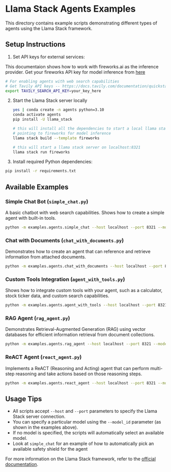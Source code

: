 # Llama Stack Agents Examples

This directory contains example scripts demonstrating different types of agents using the Llama Stack framework.

## Setup Instructions

1. Set API keys for external services:

This documentaion shows how to work with fireworks.ai as the inference provider. Get your fireworks API key for model inference from [here](https://fireworks.ai/account/api-keys)
   ```bash
   # For enabling agents with web search capabilities
   # Get Tavily API keys -- https://docs.tavily.com/documentation/quickstart
   export TAVILY_SEARCH_API_KEY=your_key_here
   ```
2. Start the Llama Stack server locally
   ```bash
   yes | conda create -n agents python=3.10
   conda activate agents
   pip install -U llama_stack
   
   # this will install all the dependencies to start a local llama stack server
   # pointing to fireworks for model inference
   llama stack build --template fireworks
   
   # this will start a llama stack server on localhost:8321
   llama stack run fireworks 
   ```
3. Install required Python dependencies:
```bash
pip install -r requirements.txt
```


## Available Examples

### Simple Chat Bot (`simple_chat.py`)

A basic chatbot with web search capabilities. Shows how to create a simple agent with built-in tools.

```bash
python -m examples.agents.simple_chat --host localhost --port 8321 --model_id meta-llama/Llama-3.3-70B-Instruct
```

### Chat with Documents (`chat_with_documents.py`)

Demonstrates how to create an agent that can reference and retrieve information from attached documents.

```bash
python -m examples.agents.chat_with_documents --host localhost --port 8321 --model_id meta-llama/Llama-3.3-70B-Instruct
```

### Custom Tools Integration (`agent_with_tools.py`)

Shows how to integrate custom tools with your agent, such as a calculator, stock ticker data, and custom search capabilities.

```bash
python -m examples.agents.agent_with_tools --host localhost --port 8321 --model_id meta-llama/Llama-3.3-70B-Instruct
```

### RAG Agent (`rag_agent.py`)

Demonstrates Retrieval-Augmented Generation (RAG) using vector databases for efficient information retrieval from document collections.

```bash
python -m examples.agents.rag_agent --host localhost --port 8321 --model_id meta-llama/Llama-3.3-70B-Instruct
```

### ReACT Agent (`react_agent.py`)

Implements a ReACT (Reasoning and Acting) agent that can perform multi-step reasoning and take actions based on those reasoning steps.

```bash
python -m examples.agents.react_agent --host localhost --port 8321 --model_id meta-llama/Llama-3.3-70B-Instruct
```

## Usage Tips

- All scripts accept `--host` and `--port` parameters to specify the Llama Stack server connection.
- You can specify a particular model using the `--model_id` parameter (as shown in the examples above).
- If no model is specified, the scripts will automatically select an available model.
- Look at `simple_chat` for an example of how to automatically pick an available safety shield for the agent 

For more information on the Llama Stack framework, refer to the [official documentation](https://github.com/meta-llama/llama-stack).


